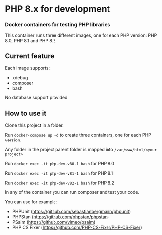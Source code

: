 # PHP 8.x for development
### Docker containers for testing PHP libraries

This container runs three different images, one for each PHP version: PHP 8.0, PHP 8.1 and PHP 8.2

## Current feature

Each image supports:
- xdebug
- composer
- bash

No database support provided

## How to use it
Clone this project in a folder.

Run ``` docker-compose up -d ``` to create three containers, one for each PHP version.

Any folder in the project parent folder is mapped into ``` /var/www/html/<your project> ```

Run ``` docker exec -it php-dev-v80-1 bash ``` for PHP 8.0

Run ``` docker exec -it php-dev-v81-1 bash ``` for PHP 8.1

Run ``` docker exec -it php-dev-v82-1 bash ``` for PHP 8.2

In any of the container you can run composer and test your code.

You can use for example:
- PHPUnit (https://github.com/sebastianbergmann/phpunit)
- PHPStan (https://github.com/phpstan/phpstan)
- PSalm (https://github.com/vimeo/psalm)
- PHP CS Fixer (https://github.com/PHP-CS-Fixer/PHP-CS-Fixer)